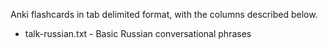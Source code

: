 Anki flashcards in tab delimited format, with the columns described below.

  * talk-russian.txt - Basic Russian conversational phrases

